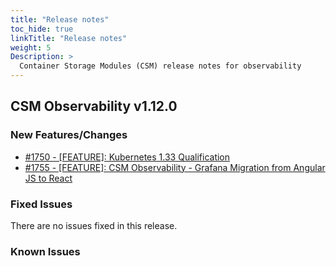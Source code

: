```yaml
---
title: "Release notes"
toc_hide: true
linkTitle: "Release notes"
weight: 5
Description: >
  Container Storage Modules (CSM) release notes for observability
---
```


## CSM Observability v1.12.0

### New Features/Changes

- [#1750 - [FEATURE]: Kubernetes 1.33 Qualification](https://github.com/dell/csm/issues/1750)
- [#1755 - [FEATURE]: CSM Observability - Grafana Migration from Angular JS to React](https://github.com/dell/csm/issues/1755)

### Fixed Issues

There are no issues fixed in this release.

### Known Issues
